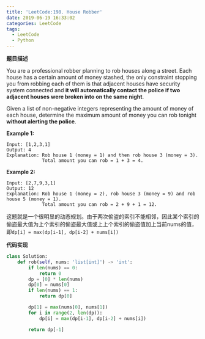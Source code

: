 ```yaml
---
title: 'LeetCode:198. House Robber'
date: 2019-06-19 16:33:02
categories: LeetCode
tags:
  - LeetCode
  - Python
---
```


**题目描述**

You are a professional robber planning to rob houses along a street. Each house has a certain amount of money stashed, the only constraint stopping you from robbing each of them is that adjacent houses have security system connected and **it will automatically contact the police if two adjacent houses were broken into on the same night**.

Given a list of non-negative integers representing the amount of money of each house, determine the maximum amount of money you can rob tonight **without alerting the police**.

**Example 1:**

```
Input: [1,2,3,1]
Output: 4
Explanation: Rob house 1 (money = 1) and then rob house 3 (money = 3).
             Total amount you can rob = 1 + 3 = 4.
```

**Example 2:**

```
Input: [2,7,9,3,1]
Output: 12
Explanation: Rob house 1 (money = 2), rob house 3 (money = 9) and rob house 5 (money = 1).
             Total amount you can rob = 2 + 9 + 1 = 12.
```


<!--more-->

这题就是一个很明显的动态规划。由于两次偷盗的索引不能相邻，因此某个索引的偷盗最大值为上个索引的偷盗最大值或上上个索引的偷盗值加上当前nums的值，即`dp[i] = max(dp[i-1], dp[i-2] + nums[i])`

**代码实现**

```python
class Solution:
    def rob(self, nums: 'list[int]') -> 'int':
        if len(nums) == 0:
            return 0
        dp = [0] * len(nums)
        dp[0] = nums[0]
        if len(nums) == 1:
            return dp[0]

        dp[1] = max(nums[0], nums[1])
        for i in range(2, len(dp)):
            dp[i] = max(dp[i-1], dp[i-2] + nums[i])

        return dp[-1]

```

